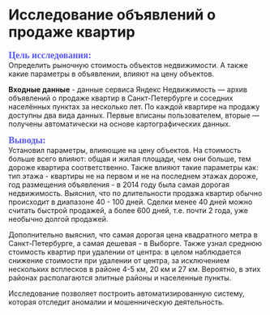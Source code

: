 # Исследование объявлений о продаже квартир

<font face='times new roman' size=4 font color='#5555FF'>**Цель исследования:**</font><br>
Определить рыночную стоимость объектов недвижимости. А также какие параметры в объявлении, влияют на цену объектов.<br>

**Входные данные** - данные сервиса Яндекс Недвижимость — архив объявлений о продаже квартир в Санкт-Петербурге и соседних населённых пунктах за несколько лет. 
По каждой квартире на продажу доступны два вида данных. Первые вписаны пользователем, вторые — получены автоматически на основе картографических данных.<br>

<font face='times new roman' size=4 font color='#5555FF'>**Выводы:**</font><br>
Установил параметры, влияющие на цену объектов. На стоимость больше всего влияют: 
общая и жилая площади, чем они больше, тем дороже квартира соответственно. Также влияют такие параметры как: 
тип этажа - квартиры не на первом и не на последнем этажах дороже, год размещения объявления - в 2014 году была самая дорогая недвижимость.
Выяснил, что по длительности продажа квартир обычно происходит в диапазоне 40 - 100 дней. Сделки менее 40 дней можно считать быстрой продажей, 
а более 600 дней, т.е. почти 2 года, уже необычно долгой продажей.

Дополнительно выяснил, что самая дорогая цена квадратного метра в Санкт-Петербурге, а самая дешевая - в Выборге.
Также узнал среднюю стоимость квартир при удалении от центра: в целом наблюдается снижение стоимости при удалении от центра, за исключением 
нескольких всплесков в районе 4-5 км, 20 км и 27 км. Вероятно, в этих районах располагаются элитные районы и населенные пункты.

Исследование позволяет построить автоматизированную систему, которая отследит аномалии и мошенническую деятельность.
